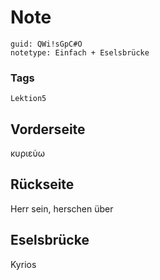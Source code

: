 # Note
```
guid: QWi!sGpC#O
notetype: Einfach + Eselsbrücke
```

### Tags
```
Lektion5
```

## Vorderseite
κυριεὺω

## Rückseite
Herr sein, herschen über 

## Eselsbrücke
Kyrios
